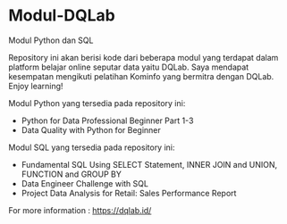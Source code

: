 # Modul-DQLab
Modul Python dan SQL

Repository ini akan berisi kode dari beberapa modul yang terdapat dalam platform belajar online seputar data yaitu DQLab. Saya mendapat kesempatan mengikuti pelatihan Kominfo yang bermitra dengan DQLab. Enjoy learning!

Modul Python yang tersedia pada repository ini:
* Python for Data Professional Beginner Part 1-3
* Data Quality with Python for Beginner

Modul SQL yang tersedia pada repository ini:
* Fundamental SQL Using SELECT Statement, INNER JOIN and UNION, FUNCTION and GROUP BY
* Data Engineer Challenge with SQL
* Project Data Analysis for Retail: Sales Performance Report

For more information : https://dqlab.id/
